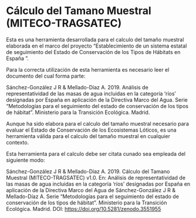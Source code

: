 # Cálculo del Tamano Muestral (MITECO-TRAGSATEC)

Esta es una herramienta desarrollada para el calculo del tamaño muestral elaborada en el marco del proyecto “Establecimiento de un sistema estatal de seguimiento del Estado de Conservación de los Tipos de Hábitats en España ”. 

Para la correcta utilización de esta herramienta es necesario leer el documento del cual forma parte:

Sánchez-González J R & Mellado-Díaz A. 2019. Análisis de representatividad de las masas de agua incluidas en la categoría ‘ríos’ designadas por España en aplicación de la Directiva Marco del Agua. Serie “Metodologías para el seguimiento del estado de conservación de los tipos de hábitat”. Ministerio para la Transición Ecológica. Madrid.

Aunque ha sido elabora para el calculo del tamaño muestral necesario para evaluar el Estado de Conservación de los Ecosistemas Lóticos, es una herramienta válida para el calculo del tamaño muestral en cualquier contexto.

Esta herramienta para el calculo debe ser citata cunado sea empleada del siguiente modo:

Sánchez-González J R & Mellado-Díaz A. 2019. Cálculo del Tamano Muestral (MITECO-TRAGSATEC) v1.0. En: Análisis de representatividad de las masas de agua incluidas en la categoría ‘ríos’ designadas por España en aplicación de la Directiva Marco del Agua de Sánchez-González J R & Mellado-Díaz A. Serie “Metodologías para el seguimiento del estado de conservación de los tipos de hábitat”. Ministerio para la Transición Ecológica. Madrid. DOI: https://doi.org/10.5281/zenodo.3551955

